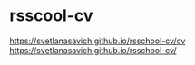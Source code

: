 # rsscool-cv
https://svetlanasavich.github.io/rsschool-cv/cv
https://svetlanasavich.github.io/rsschool-cv/
